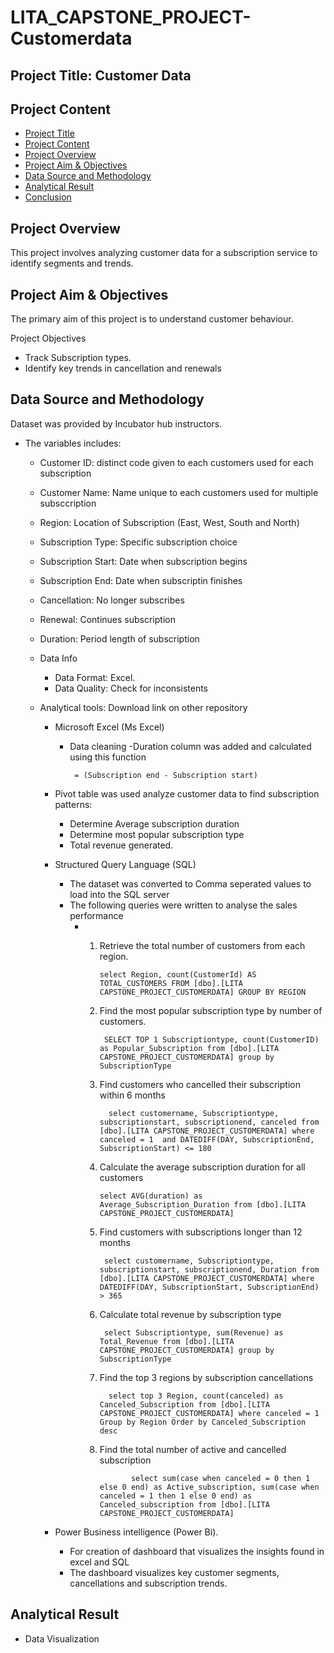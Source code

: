 # LITA_CAPSTONE_PROJECT-Customerdata

## Project Title: Customer Data
## Project Content
- [Project Title](#project-title)
- [Project Content](#project_content)
- [Project Overview](#project_overview)
- [Project Aim & Objectives](#project_aim_and_objective)
- [Data Source and Methodology](#data_sources_and_methodology)
- [Analytical Result](#analytical_result)
- [Conclusion](#conclusion)

## Project Overview
This project involves analyzing customer data for a subscription service to identify segments and trends.
## Project Aim & Objectives
 The primary aim of this project is to understand customer behaviour.

Project Objectives
- Track Subscription types.
- Identify key trends in cancellation and renewals 

## Data Source and Methodology
Dataset was provided by Incubator hub instructors. 
-  The variables includes:
     - Customer ID: distinct code given to each customers used for each subscription
     - Customer Name: Name unique to each customers used for multiple subsccription
     - Region: Location of Subscription (East, West, South and North)
     - Subscription Type: Specific subscription choice
     - Subscription Start: Date when subscription begins
     - Subscription End: Date when subscriptin finishes
     - Cancellation: No longer subscribes
     - Renewal: Continues subscription
     - Duration: Period length of subscription
     
   - Data Info
      - Data Format: Excel.
      - Data Quality: Check for inconsistents
        
   - Analytical tools: Download link on other repository
       - Microsoft Excel (Ms Excel)
         - Data cleaning
          -Duration column was added and calculated using this function
 
                = (Subscription end - Subscription start)
       - Pivot table was used analyze customer data to find subscription patterns: 
           - Determine Average subscription duration
           - Determine most popular subscription type
           - Total revenue generated.              

      - Structured Query Language (SQL)
          - The dataset was converted to Comma seperated values to load into the SQL server
          - The following queries were written to analyse the sales performance
              - 1. Retrieve the total number of customers from each region.

                       select Region, count(CustomerId) AS TOTAL_CUSTOMERS FROM [dbo].[LITA CAPSTONE_PROJECT_CUSTOMERDATA] GROUP BY REGION
                2. Find the most popular subscription type by number of customers.

                        SELECT TOP 1 Subscriptiontype, count(CustomerID) as Popular_Subscription from [dbo].[LITA CAPSTONE_PROJECT_CUSTOMERDATA] group by SubscriptionType
                3. Find customers who cancelled their subscription within 6 months 
               
                         select customername, Subscriptiontype, subscriptionstart, subscriptionend, canceled from [dbo].[LITA CAPSTONE_PROJECT_CUSTOMERDATA] where canceled = 1  and DATEDIFF(DAY, SubscriptionEnd, SubscriptionStart) <= 180
                4. Calculate the average subscription duration for all customers 
            
                       select AVG(duration) as Average_Subscription_Duration from [dbo].[LITA CAPSTONE_PROJECT_CUSTOMERDATA]
                5. Find customers with subscriptions longer than 12 months

                        select customername, Subscriptiontype, subscriptionstart, subscriptionend, Duration from [dbo].[LITA CAPSTONE_PROJECT_CUSTOMERDATA] where DATEDIFF(DAY, SubscriptionStart, SubscriptionEnd) > 365
                6. Calculate total revenue by subscription type

                        select Subscriptiontype, sum(Revenue) as Total_Revenue from [dbo].[LITA CAPSTONE_PROJECT_CUSTOMERDATA] group by SubscriptionType
                7. Find the top 3 regions by subscription cancellations 

                         select top 3 Region, count(canceled) as Canceled_Subscription from [dbo].[LITA CAPSTONE_PROJECT_CUSTOMERDATA] where canceled = 1 Group by Region Order by Canceled_Subscription desc
                8. Find the total number of active and cancelled subscription
 
                              select sum(case when canceled = 0 then 1 else 0 end) as Active_subscription, sum(case when canceled = 1 then 1 else 0 end) as Canceled_subscription from [dbo].[LITA CAPSTONE_PROJECT_CUSTOMERDATA]
 
      - Power Business intelligence (Power Bi).
           - For creation of dashboard that visualizes the insights found in excel and SQL
           - The dashboard visualizes key customer segments, cancellations and subscription trends.
## Analytical Result
   - Data Visualization
     




 

